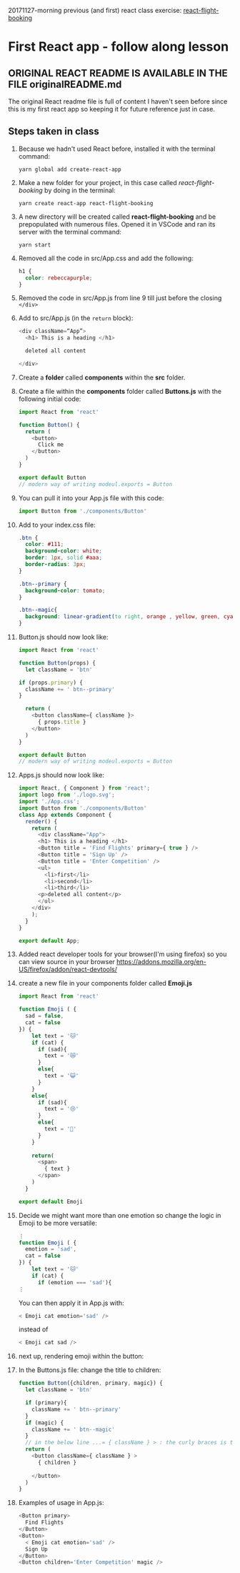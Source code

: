 20171127-morning
previous (and first) react class exercise: [react-flight-booking](https://github.com/developingAlex/react-flight-booking)
# First React app - follow along lesson

## ORIGINAL REACT README IS AVAILABLE IN THE FILE originalREADME.md
The original React readme file is full of content I haven't seen before since this is my first react app so keeping it for future reference just in case.

## Steps taken in class

1. Because we hadn't used React before, installed it with the terminal command:
    ```
    yarn global add create-react-app
    ```
1. Make a new folder for your project, in this case called *react-flight-booking* by doing in the terminal:
    ```
    yarn create react-app react-flight-booking
    ```
1. A new directory will be created called **react-flight-booking** and be prepopulated with numerous files. Opened it in VSCode and ran its server with the terminal command: 
    ```
    yarn start
    ```
1. Removed all the code in src/App.css and add the following:
    ```css
    h1 {
      color: rebeccapurple;
    }
    ```
1. Removed the code in src/App.js from line 9 till just before the closing `</div>`
1. Add to src/App.js (in the `return` block):
    ```javascript
    <div className=“App”>
      <h1> This is a heading </h1>
    
      deleted all content

    </div>
    ```
1. Create a **folder** called **components** within the **src** folder.
1. Create a file within the **components** folder called **Buttons.js** with the following initial code:
    ```javascript
    import React from 'react'

    function Button() {
      return (
        <button>
          Click me 
        </button>
      )
    }

    export default Button
    // modern way of writing modeul.exports = Button
    ```
1. You can pull it into your App.js file with this code:
    ```javascript
    import Button from './components/Button'
    ```
1. Add to your index.css file:
    ```css
    .btn {
      color: #111;
      background-color: white;
      border: 1px, solid #aaa;
      border-radius: 3px;
    }

    .btn--primary {
      background-color: tomato;
    }

    .btn--magic{
      background: linear-gradient(to right, orange , yellow, green, cyan, blue, violet);
    }
    ```
1. Button.js should now look like:
    ```javascript
    import React from 'react'

    function Button(props) {
      let className = 'btn'

    if (props.primary) {
      className += ' btn--primary'
    }

      return (
        <button className={ className }>
          { props.title } 
        </button>
      )
    }

    export default Button
    // modern way of writing modeul.exports = Button
    ```
1. Apps.js should now look like:
    ```javascript
    import React, { Component } from 'react';
    import logo from './logo.svg';
    import './App.css';
    import Button from './components/Button'
    class App extends Component {
      render() {
        return (
          <div className="App">
          <h1> This is a heading </h1>
          <Button title = 'Find Flights' primary={ true } />
          <Button title = 'Sign Up' />
          <Button title = 'Enter Competition' />
          <ul>
            <li>first</li>
            <li>second</li>
            <li>third</li>
          <p>deleted all content</p>
          </ul>
        </div>
        );
      }
    }

    export default App;
    ```
1. Added react developer tools for your browser(I'm using firefox) so you can view source in your browser https://addons.mozilla.org/en-US/firefox/addon/react-devtools/

1. create a new file in your components folder called **Emoji.js**
    ```javascript
    import React from 'react'

    function Emoji ( {
      sad = false,
      cat = false
    }) {
        let text = '🐱'
        if (cat) {
          if (sad){
            text = '😿'
          }
          else{
            text = '😺'
          }
        }
        else{
          if (sad){
            text = '😢'
          }
          else{
            text = '🙂'
          }
        }
      
        return(
          <span>
            { text }
          </span>
        )
      } 

    export default Emoji
    ```
1. Decide we might want more than one emotion so change the logic in Emoji to be more versatile:
    ```javascript
    ⋮
    function Emoji ( {
      emotion = 'sad',
      cat = false
    }) {
        let text = '🐱'
        if (cat) {
          if (emotion === 'sad'){
    ⋮
    ```
    You can then apply it in App.js with:
    ```javascript
    < Emoji cat emotion='sad' />
    ```
    instead of 
    ```javascript
    < Emoji cat sad />
    ```
1. next up, rendering emoji within the button: 
1. In the Buttons.js file: change the title to children:
    ```javascript
    function Button({children, primary, magic}) {
      let className = 'btn'

      if (primary){
        className += ' btn--primary'
      }
      if (magic) {
        className += ' btn--magic'
      }
      // in the below line ...= { className } > : the curly braces is the syntax analogous to <%= %> in .erb files.
      return (
        <button className={ className } >
          { children }
          
        </button>
      )
    }
    ```
1. Examples of usage in App.js:
    ```javascript
    <Button primary>
      Find Flights
    </Button>
    <Button>
      < Emoji cat emotion='sad' />
      Sign Up
    </Button>
    <Button children='Enter Competition' magic />
    ```
